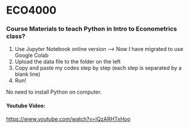 # ECO4000
### Course Materials to teach Python in **Intro to Econometrics** class? 

1. Use Jupyter Notebook online version --> Now I have migrated to use Google Colab
2. Upload the data file to the folder on the left
3. Copy and paste my codes step by step (each step is separated by a blank line)
4. Run!

No need to install Python on computer.
#### Youtube Video:
https://www.youtube.com/watch?v=lQzARHTxHoo
